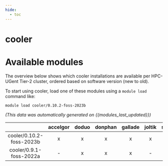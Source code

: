 ```yaml
---
hide:
  - toc
---
```


cooler
======

# Available modules


The overview below shows which cooler installations are available per HPC-UGent Tier-2 cluster, ordered based on software version (new to old).

To start using cooler, load one of these modules using a `module load` command like:

```shell
module load cooler/0.10.2-foss-2023b
```

*(This data was automatically generated on {{modules_last_updated}})*  

| |accelgor|doduo|donphan|gallade|joltik|shinx|
| :---: | :---: | :---: | :---: | :---: | :---: | :---: |
|cooler/0.10.2-foss-2023b|x|x|x|x|x|x|
|cooler/0.9.1-foss-2022a|-|x|x|x|-|-|

